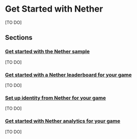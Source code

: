 # Get Started with Nether

[TO DO]

## Sections

### [Get started with the Nether sample](nethersample.md)

[TO DO]

### [Get started with a Nether leaderboard for your game](leaderboard.md)

[TO DO]

### [Set up identity from Nether for your game](identity.md)

[TO DO]

### [Get started with Nether analytics for your game](analytics.md)

[TO DO]